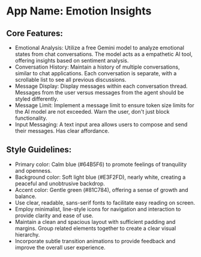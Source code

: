 # **App Name**: Emotion Insights

## Core Features:

- Emotional Analysis: Utilize a free Gemini model to analyze emotional states from chat conversations. The model acts as a empathetic AI tool, offering insights based on sentiment analysis.
- Conversation History: Maintain a history of multiple conversations, similar to chat applications. Each conversation is separate, with a scrollable list to see all previous discussions.
- Message Display: Display messages within each conversation thread. Messages from the user versus messages from the agent should be styled differently.
- Message Limit: Implement a message limit to ensure token size limits for the AI model are not exceeded. Warn the user, don't just block functionality.
- Input Messaging: A text input area allows users to compose and send their messages. Has clear affordance.

## Style Guidelines:

- Primary color: Calm blue (#64B5F6) to promote feelings of tranquility and openness.
- Background color: Soft light blue (#E3F2FD), nearly white, creating a peaceful and unobtrusive backdrop.
- Accent color: Gentle green (#81C784), offering a sense of growth and balance.
- Use clear, readable, sans-serif fonts to facilitate easy reading on screen.
- Employ minimalist, line-style icons for navigation and interaction to provide clarity and ease of use.
- Maintain a clean and spacious layout with sufficient padding and margins. Group related elements together to create a clear visual hierarchy.
- Incorporate subtle transition animations to provide feedback and improve the overall user experience.